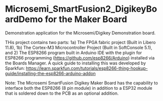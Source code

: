 # Microsemi_SmartFusion2_DigikeyBoardDemo for the Maker Board
Demonstration application for the Microsemi/Digikey Demonstration board.

THis project contains two parts:  1a) The FPGA fabric project (Built in Libero 11.8), 1b) The Cortex-M3 Microcontroller Project (Built in SoftConsole 5.1), and 2) The ESP8266 program built in Arduino IDE with the plugin for ESP8266 programming (https://github.com/esp8266/Arduino) installed via the Boards Manager.  A quick guide to installing this was developed by Sparkfun:  https://learn.sparkfun.com/tutorials/esp8266-thing-hookup-guide/installing-the-esp8266-arduino-addon

Note:  The Microsemi SmartFusion Digikey Maker Board has the capability to interface both the ESP8266 (8 pin module) in addition to a ESP32 module that is soldered down to the PCB as an optional addition.



